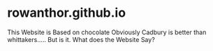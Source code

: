 # rowanthor.github.io
This Website is Based on chocolate
Obviously Cadbury is better than whittakers..... But is it.
What does the Website Say?
